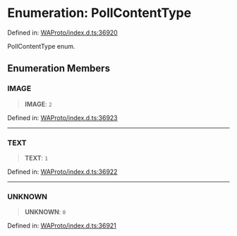 # Enumeration: PollContentType

Defined in: [WAProto/index.d.ts:36920](https://github.com/Fokusdotid/bail/blob/99acc683da8779d62a0509bb4108fdb35cb2b061/WAProto/index.d.ts#L36920)

PollContentType enum.

## Enumeration Members

### IMAGE

> **IMAGE**: `2`

Defined in: [WAProto/index.d.ts:36923](https://github.com/Fokusdotid/bail/blob/99acc683da8779d62a0509bb4108fdb35cb2b061/WAProto/index.d.ts#L36923)

***

### TEXT

> **TEXT**: `1`

Defined in: [WAProto/index.d.ts:36922](https://github.com/Fokusdotid/bail/blob/99acc683da8779d62a0509bb4108fdb35cb2b061/WAProto/index.d.ts#L36922)

***

### UNKNOWN

> **UNKNOWN**: `0`

Defined in: [WAProto/index.d.ts:36921](https://github.com/Fokusdotid/bail/blob/99acc683da8779d62a0509bb4108fdb35cb2b061/WAProto/index.d.ts#L36921)
